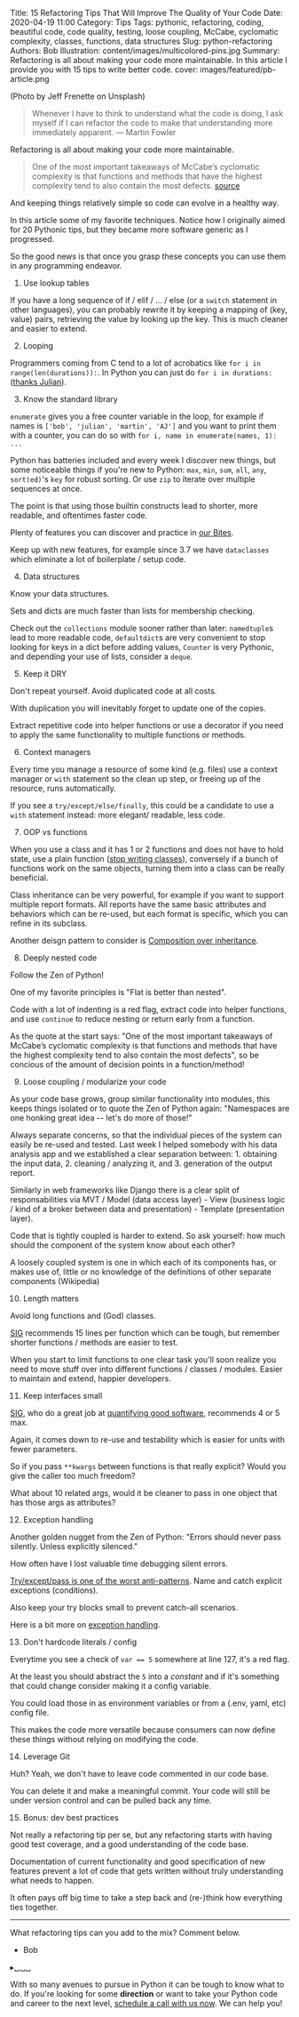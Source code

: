 Title: 15 Refactoring Tips That Will Improve The Quality of Your Code
Date: 2020-04-19 11:00
Category: Tips
Tags: pythonic, refactoring, coding, beautiful code, code quality, testing, loose coupling, McCabe, cyclomatic complexity, classes, functions, data structures
Slug: python-refactoring
Authors: Bob
Illustration: content/images/multicolored-pins.jpg
Summary: Refactoring is all about making your code more maintainable. In this article I provide you with 15 tips to write better code.
cover: images/featured/pb-article.png

(Photo by Jeff Frenette on Unsplash)

> Whenever I have to think to understand what the code is doing, I ask myself if I can refactor the code to make that understanding more immediately apparent. ― Martin Fowler

Refactoring is all about making your code more maintainable.

> One of the most important takeaways of McCabe’s cyclomatic complexity is that functions and methods that have the highest complexity tend to also contain the most defects. [source](https://medium.com/unbabel/refactoring-a-python-codebase-using-the-single-responsibility-principle-ed1367baefd6)

And keeping things relatively simple so code can evolve in a healthy way.

In this article some of my favorite techniques. Notice how I originally aimed for 20 Pythonic tips, but they became more software generic as I progressed. 

So the good news is that once you grasp these concepts you can use them in any programming endeavor.

1. Use lookup tables

If you have a long sequence of if / elif / ... / else (or a `switch` statement in other languages), you can probably rewrite it by keeping a mapping of (key, value) pairs, retrieving the value by looking up the key. This is much cleaner and easier to extend.

2. Looping

Programmers coming from C tend to a lot of acrobatics like `for i in range(len(durations)):`. In Python you can just do `for i in durations:` ([thanks Julian](https://pybit.es/refactoring.html)).

3. Know the standard library

`enumerate` gives you a free counter variable in the loop, for example if names is `['bob', 'julian', 'martin', 'AJ']` and you want to print them with a counter, you can do so with `for i, name in enumerate(names, 1): ...`

Python has batteries included and every week I discover new things, but some noticeable things if you're new to Python: `max`, `min`, `sum`, `all`, `any`, `sort(ed)`'s `key` for robust sorting. Or use `zip` to iterate over multiple sequences at once.

The point is that using those builtin constructs lead to shorter, more readable, and oftentimes faster code.

Plenty of features you can discover and practice in [our Bites](https://codechalleng.es/bites).

Keep up with new features, for example since 3.7 we have `dataclasses` which eliminate a lot of boilerplate / setup code.

4. Data structures

Know your data structures.

Sets and dicts are much faster than lists for membership checking.

Check out the `collections` module sooner rather than later: `namedtuple`s lead to more readable code, `defaultdict`s are very convenient to stop looking for keys in a dict before adding values, `Counter` is very Pythonic, and depending your use of lists, consider a `deque`.

5. Keep it DRY

Don't repeat yourself. Avoid duplicated code at all costs.

With duplication you will inevitably forget to update one of the copies.

Extract repetitive code into helper functions or use a decorator if you need to apply the same functionality to multiple functions or methods.

6. Context managers

Every time you manage a resource of some kind (e.g. files) use a context manager or `with` statement so the clean up step, or freeing up of the resource, runs automatically.

If you see a `try/except/else/finally`, this could be a candidate to use a `with` statement instead: more elegant/ readable, less code.

7. OOP vs functions

When you use a class and it has 1 or 2 functions and does not have to hold state, use a plain function ([stop writing classes](https://www.youtube.com/watch?v=o9pEzgHorH0)), conversely if a bunch of functions work on the same objects, turning them into a class can be really beneficial.

Class inheritance can be very powerful, for example if you want to support multiple report formats. All reports have the same basic attributes and behaviors which can be re-used, but each format is specific, which you can refine in its subclass.

Another deisgn pattern to consider is [Composition over inheritance](https://en.wikipedia.org/wiki/Composition_over_inheritance).

8. Deeply nested code

Follow the Zen of Python!

One of my favorite principles is "Flat is better than nested". 

Code with a lot of indenting is a red flag, extract code into helper functions, and use `continue` to reduce nesting or return early from a function.

As the quote at the start says: "One of the most important takeaways of McCabe’s cyclomatic complexity is that functions and methods that have the highest complexity tend to also contain the most defects", so be concious of the amount of decision points in a function/method!

9. Loose coupling / modularize your code

As your code base grows, group similar functionality into modules, this keeps things isolated or to quote the Zen of Python again: "Namespaces are one honking great idea -- let's do more of those!"

Always separate concerns, so that the individual pieces of the system can easily be re-used and tested. Last week I helped somebody with his data analysis app and we established a clear separation between: 1. obtaining the input data, 2. cleaning / analyzing it, and 3. generation of the output report.

Similarly in web frameworks like Django there is a clear split of responsabilities via MVT / Model (data access layer) - View (business logic / kind of a broker between data and presentation) - Template (presentation layer).

Code that is tightly coupled is harder to extend. So ask yourself: how much should the component of the system know about each other?

A loosely coupled system is one in which each of its components has, or makes use of, little or no knowledge of the definitions of other separate components (Wikipedia)

10. Length matters

Avoid long functions and (God) classes.

[SIG](https://www.softwareimprovementgroup.com/) recommends 15 lines per function which can be tough, but remember shorter functions / methods are easier to test.

When you start to limit functions to one clear task you'll soon realize you need to move stuff over into different functions / classes / modules. Easier to maintain and extend, happier developers.

11. Keep interfaces small

[SIG](https://www.softwareimprovementgroup.com/), who do a great job at [quantifying good software](https://www.softwareimprovementgroup.com/resources/ebook-building-maintainable-software/), recommends 4 or 5 max.

Again, it comes down to re-use and testability which is easier for units with fewer parameters.

So if you pass `**kwargs` between functions is that really explicit? Would you give the caller too much freedom?

What about 10 related args, would it be cleaner to pass in one object that has those args as attributes?

12. Exception handling

Another golden nugget from the Zen of Python: "Errors should never pass silently. Unless explicitly silenced."

How often have I lost valuable time debugging silent errors.

[Try/except/pass is one of the worst anti-patterns](https://pybit.es/error_handling.html). Name and catch explicit exceptions (conditions).

Also keep your try blocks small to prevent catch-all scenarios.

Here is a bit more on [exception handling](https://pybit.es/error_handling.html).

13. Don't hardcode literals / config

Everytime you see a check of `var == 5` somewhere at line 127, it's a red flag.

At the least you should abstract the `5` into a _constant_ and if it's something that could change consider making it a config variable.

You could load those in as environment variables or from a (.env, yaml, etc) config file.

This makes the code more versatile because consumers can now define these things without relying on modifying the code.

14. Leverage Git

Huh? Yeah, we don't have to leave code commented in our code base.

You can delete it and make a meaningful commit. Your code will still be under version control and can be pulled back any time.

15. Bonus: dev best practices

Not really a refactoring tip per se, but any refactoring starts with having good test coverage, and a good understanding of the code base.

Documentation of current functionality and good specification of new features prevent a lot of code that gets written without truly understanding what needs to happen.

It often pays off big time to take a step back and (re-)think how everything ties together.

---

What refactoring tips can you add to the mix? Comment below.

- Bob

<div class="ctaBox">
▸␣␣␣<p>With so many avenues to pursue in Python it can be tough to know what to do. If you're looking for some <strong>direction</strong> or want to take your Python code and career to the next level, <a href="https://pybit.es/pages/apply.html" target="_blank">schedule a call with us now</a>. We can help you!</p>
</div>
